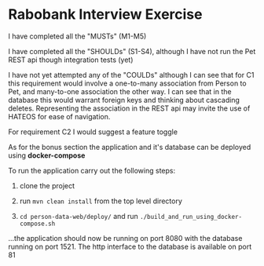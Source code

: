 # **Rabobank Interview Exercise**

I have completed all the "MUSTs" (M1-M5)

I have completed all the "SHOULDs" (S1-S4), although I have not run the Pet REST api though integration tests (yet)

I have not yet attempted any of the "COULDs" although I can see that for C1 this requirement would involve a one-to-many association 
from Person to Pet, and many-to-one association the other way. I can see that in the database this would warrant foreign keys
and thinking about cascading deletes. Representing the association in the REST api may invite the use of HATEOS for ease
of navigation.

For requirement C2 I would suggest a feature toggle

As for the bonus section the application and it's database can be deployed using **docker-compose**

To run the application carry out the following steps:

1) clone the project

2) run `mvn clean install` from the top level directory

3) `cd person-data-web/deploy/` and run `./build_and_run_using_docker-compose.sh`

...the application should now be running on port 8080 with the database running on port 1521. The http interface to the database
is available on port 81






